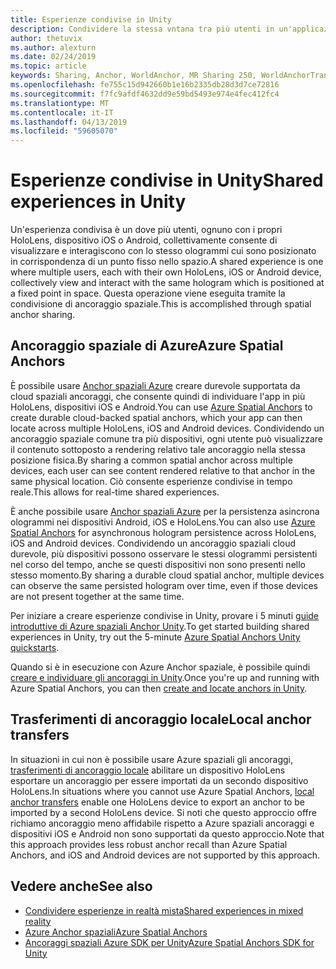 ```yaml
---
title: Esperienze condivise in Unity
description: Condividere la stessa vntana tra più utenti in un'applicazione Unity.
author: thetuvix
ms.author: alexturn
ms.date: 02/24/2019
ms.topic: article
keywords: Sharing, Anchor, WorldAnchor, MR Sharing 250, WorldAnchorTransferBatch, SpatialPerception, Azure, Azure Spatial Anchors, ASA
ms.openlocfilehash: fe755c15d942660b1e16b2335db28d3d7ce72816
ms.sourcegitcommit: f7fc9afdf4632dd9e59bd5493e974e4fec412fc4
ms.translationtype: MT
ms.contentlocale: it-IT
ms.lasthandoff: 04/13/2019
ms.locfileid: "59605070"
---
```

# <a name="shared-experiences-in-unity"></a><span data-ttu-id="79f8f-104">Esperienze condivise in Unity</span><span class="sxs-lookup"><span data-stu-id="79f8f-104">Shared experiences in Unity</span></span>

<span data-ttu-id="79f8f-105">Un'esperienza condivisa è un dove più utenti, ognuno con i propri HoloLens, dispositivo iOS o Android, collettivamente consente di visualizzare e interagiscono con lo stesso ologrammi cui sono posizionato in corrispondenza di un punto fisso nello spazio.</span><span class="sxs-lookup"><span data-stu-id="79f8f-105">A shared experience is one where multiple users, each with their own HoloLens, iOS or Android device, collectively view and interact with the same hologram which is positioned at a fixed point in space.</span></span> <span data-ttu-id="79f8f-106">Questa operazione viene eseguita tramite la condivisione di ancoraggio spaziale.</span><span class="sxs-lookup"><span data-stu-id="79f8f-106">This is accomplished through spatial anchor sharing.</span></span>

## <a name="azure-spatial-anchors"></a><span data-ttu-id="79f8f-107">Ancoraggio spaziale di Azure</span><span class="sxs-lookup"><span data-stu-id="79f8f-107">Azure Spatial Anchors</span></span>

<span data-ttu-id="79f8f-108">È possibile usare <a href="https://docs.microsoft.com/azure/spatial-anchors/overview" target="_blank">Anchor spaziali Azure</a> creare durevole supportata da cloud spaziali ancoraggi, che consente quindi di individuare l'app in più HoloLens, dispositivi iOS e Android.</span><span class="sxs-lookup"><span data-stu-id="79f8f-108">You can use <a href="https://docs.microsoft.com/azure/spatial-anchors/overview" target="_blank">Azure Spatial Anchors</a> to create durable cloud-backed spatial anchors, which your app can then locate across multiple HoloLens, iOS and Android devices.</span></span>  <span data-ttu-id="79f8f-109">Condividendo un ancoraggio spaziale comune tra più dispositivi, ogni utente può visualizzare il contenuto sottoposto a rendering relativo tale ancoraggio nella stessa posizione fisica.</span><span class="sxs-lookup"><span data-stu-id="79f8f-109">By sharing a common spatial anchor across multiple devices, each user can see content rendered relative to that anchor in the same physical location.</span></span>  <span data-ttu-id="79f8f-110">Ciò consente esperienze condivise in tempo reale.</span><span class="sxs-lookup"><span data-stu-id="79f8f-110">This allows for real-time shared experiences.</span></span>

<span data-ttu-id="79f8f-111">È anche possibile usare <a href="https://docs.microsoft.com/azure/spatial-anchors/overview" target="_blank">Anchor spaziali Azure</a> per la persistenza asincrona ologrammi nei dispositivi Android, iOS e HoloLens.</span><span class="sxs-lookup"><span data-stu-id="79f8f-111">You can also use <a href="https://docs.microsoft.com/azure/spatial-anchors/overview" target="_blank">Azure Spatial Anchors</a> for asynchronous hologram persistence across HoloLens, iOS and Android devices.</span></span>  <span data-ttu-id="79f8f-112">Condividendo un ancoraggio spaziali cloud durevole, più dispositivi possono osservare le stessi ologrammi persistenti nel corso del tempo, anche se questi dispositivi non sono presenti nello stesso momento.</span><span class="sxs-lookup"><span data-stu-id="79f8f-112">By sharing a durable cloud spatial anchor, multiple devices can observe the same persisted hologram over time, even if those devices are not present together at the same time.</span></span>

<span data-ttu-id="79f8f-113">Per iniziare a creare esperienze condivise in Unity, provare i 5 minuti <a href="https://docs.microsoft.com/azure/spatial-anchors/unity-overview" target="_blank">guide introduttive di Azure spaziali Anchor Unity</a>.</span><span class="sxs-lookup"><span data-stu-id="79f8f-113">To get started building shared experiences in Unity, try out the 5-minute <a href="https://docs.microsoft.com/azure/spatial-anchors/unity-overview" target="_blank">Azure Spatial Anchors Unity quickstarts</a>.</span></span>

<span data-ttu-id="79f8f-114">Quando si è in esecuzione con Azure Anchor spaziale, è possibile quindi <a href="https://docs.microsoft.com/azure/spatial-anchors/concepts/create-locate-anchors-unity" target="_blank">creare e individuare gli ancoraggi in Unity</a>.</span><span class="sxs-lookup"><span data-stu-id="79f8f-114">Once you're up and running with Azure Spatial Anchors, you can then <a href="https://docs.microsoft.com/azure/spatial-anchors/concepts/create-locate-anchors-unity" target="_blank">create and locate anchors in Unity</a>.</span></span>

## <a name="local-anchor-transfers"></a><span data-ttu-id="79f8f-115">Trasferimenti di ancoraggio locale</span><span class="sxs-lookup"><span data-stu-id="79f8f-115">Local anchor transfers</span></span>

<span data-ttu-id="79f8f-116">In situazioni in cui non è possibile usare Azure spaziali gli ancoraggi, [trasferimenti di ancoraggio locale](local-anchor-transfers-in-unity.md) abilitare un dispositivo HoloLens esportare un ancoraggio per essere importati da un secondo dispositivo HoloLens.</span><span class="sxs-lookup"><span data-stu-id="79f8f-116">In situations where you cannot use Azure Spatial Anchors, [local anchor transfers](local-anchor-transfers-in-unity.md) enable one HoloLens device to export an anchor to be imported by a second HoloLens device.</span></span>  <span data-ttu-id="79f8f-117">Si noti che questo approccio offre richiamo ancoraggio meno affidabile rispetto a Azure spaziali ancoraggi e dispositivi iOS e Android non sono supportati da questo approccio.</span><span class="sxs-lookup"><span data-stu-id="79f8f-117">Note that this approach provides less robust anchor recall than Azure Spatial Anchors, and iOS and Android devices are not supported by this approach.</span></span>

## <a name="see-also"></a><span data-ttu-id="79f8f-118">Vedere anche</span><span class="sxs-lookup"><span data-stu-id="79f8f-118">See also</span></span>
* [<span data-ttu-id="79f8f-119">Condividere esperienze in realtà mista</span><span class="sxs-lookup"><span data-stu-id="79f8f-119">Shared experiences in mixed reality</span></span>](shared-experiences-in-mixed-reality.md)
* <span data-ttu-id="79f8f-120"><a href="https://docs.microsoft.com/azure/spatial-anchors" target="_blank">Azure Anchor spaziali</a></span><span class="sxs-lookup"><span data-stu-id="79f8f-120"><a href="https://docs.microsoft.com/azure/spatial-anchors" target="_blank">Azure Spatial Anchors</a></span></span>
* <span data-ttu-id="79f8f-121"><a href="https://docs.microsoft.com/dotnet/api/Microsoft.Azure.SpatialAnchors" target="_blank">Ancoraggi spaziali Azure SDK per Unity</a></span><span class="sxs-lookup"><span data-stu-id="79f8f-121"><a href="https://docs.microsoft.com/dotnet/api/Microsoft.Azure.SpatialAnchors" target="_blank">Azure Spatial Anchors SDK for Unity</a></span></span>